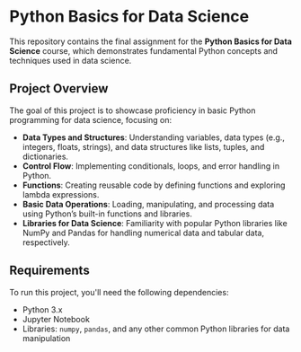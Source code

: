# Python Basics for Data Science
This repository contains the final assignment for the **Python Basics for Data Science** course, which demonstrates fundamental Python concepts and techniques used in data science.

## Project Overview
The goal of this project is to showcase proficiency in basic Python programming for data science, focusing on:

- **Data Types and Structures**: Understanding variables, data types (e.g., integers, floats, strings), and data structures like lists, tuples, and dictionaries.
- **Control Flow**: Implementing conditionals, loops, and error handling in Python.
- **Functions**: Creating reusable code by defining functions and exploring lambda expressions.
- **Basic Data Operations**: Loading, manipulating, and processing data using Python’s built-in functions and libraries.
- **Libraries for Data Science**: Familiarity with popular Python libraries like NumPy and Pandas for handling numerical data and tabular data, respectively.

## Requirements

To run this project, you'll need the following dependencies:

- Python 3.x
- Jupyter Notebook
- Libraries: `numpy`, `pandas`, and any other common Python libraries for data manipulation
